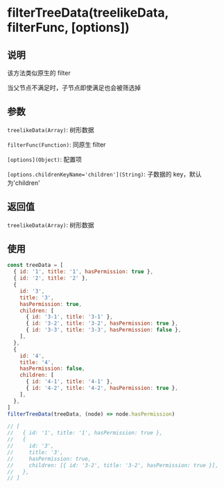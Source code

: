 # filterTreeData(treelikeData, filterFunc, [options])

## 说明

该方法类似原生的 filter

当父节点不满足时，子节点即使满足也会被筛选掉

## 参数

`treelikeData(Array)`: 树形数据

`filterFunc(Function)`: 同原生 filter

`[options](Object)`: 配置项

`[options.childrenKeyName='children'](String)`: 子数据的 key，默认为'children'

## 返回值

`treelikeData(Array)`: 树形数据

## 使用

```js
const treeData = [
  { id: '1', title: '1', hasPermission: true },
  { id: '2', title: '2' },
  {
    id: '3',
    title: '3',
    hasPermission: true,
    children: [
      { id: '3-1', title: '3-1' },
      { id: '3-2', title: '3-2', hasPermission: true },
      { id: '3-3', title: '3-3', hasPermission: false },
    ],
  },
  {
    id: '4',
    title: '4',
    hasPermission: false,
    children: [
      { id: '4-1', title: '4-1' },
      { id: '4-2', title: '4-2', hasPermission: true },
    ],
  },
]
filterTreeData(treeData, (node) => node.hasPermission)

// [
//   { id: '1', title: '1', hasPermission: true },
//   {
//     id: '3',
//     title: '3',
//     hasPermission: true,
//     children: [{ id: '3-2', title: '3-2', hasPermission: true }],
//   },
// ]

```